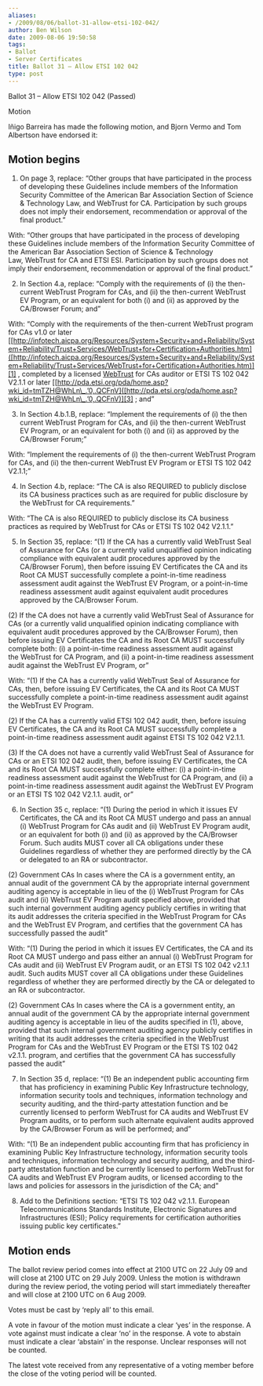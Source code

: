 ```yaml
---
aliases:
- /2009/08/06/ballot-31-allow-etsi-102-042/
author: Ben Wilson
date: 2009-08-06 19:50:58
tags:
- Ballot
- Server Certificates
title: Ballot 31 – Allow ETSI 102 042
type: post
---
```


Ballot 31 – Allow ETSI 102 042 (Passed)

Motion

Iñigo Barreira has made the following motion, and Bjorn Vermo and Tom Albertson have endorsed it:

## Motion begins

1. On page 3, replace:
   “Other groups that have participated in the process of developing these Guidelines include members of the Information Security Committee of the American Bar Association Section of Science & Technology Law, and WebTrust for CA. Participation by such groups does not imply their endorsement, recommendation or approval of the final product.”

With:
“Other groups that have participated in the process of developing these Guidelines include members of the Information Security Committee of the American Bar Association Section of Science & Technology Law, WebTrust for CA and ETSI ESI. Participation by such groups does not imply their endorsement, recommendation or approval of the final product.”

2. In Section 4.a, replace:
   “Comply with the requirements of (i) the then-current WebTrust Program for CAs, and (ii) the then-current WebTrust EV Program, or an equivalent for both (i) and (ii) as approved by the CA/Browser Forum; and”

With:
“Comply with the requirements of the then-current WebTrust program for CAs v1.0 or later [[http://infotech.aicpa.org/Resources/System+Security+and+Reliability/System+Reliability/Trust+Services/WebTrust+for+Certification+Authorities.htm]([http://infotech.aicpa.org/Resources/System+Security+and+Reliability/System+Reliability/Trust+Services/WebTrust+for+Certification+Authorities.htm)][1] , completed by a licensed [WebTrust][2] for CAs auditor or ETSI TS 102 042 V2.1.1 or later [[http://pda.etsi.org/pda/home.asp?wki_id=tmTZH@WhLn\_.’0,.QCFnV]([http://pda.etsi.org/pda/home.asp?wki_id=tmTZH@WhLn\_.’0,.QCFnV)][3] ; and”

3. In Section 4.b.1.B, replace:
   “Implement the requirements of (i) the then current WebTrust Program for CAs, and (ii) the then-current WebTrust EV Program, or an equivalent for both (i) and (ii) as approved by the CA/Browser Forum;”

With:
“Implement the requirements of (i) the then-current WebTrust Program for CAs, and (ii) the then-current WebTrust EV Program or ETSI TS 102 042 V2.1.1;”

4. In Section 4.b, replace:
   “The CA is also REQUIRED to publicly disclose its CA business practices such as are required for public disclosure by the WebTrust for CA requirements.”

With:
“The CA is also REQUIRED to publicly disclose its CA business practices as required by WebTrust for CAs or ETSI TS 102 042 V2.1.1.”

5. In Section 35, replace:
   “(1) If the CA has a currently valid WebTrust Seal of Assurance for CAs (or a currently valid unqualified opinion indicating compliance with equivalent audit procedures approved by the CA/Browser Forum), then before issuing EV Certificates the CA and its Root CA MUST successfully complete a point-in-time readiness assessment audit against the WebTrust EV Program, or a point-in-time readiness assessment audit against equivalent audit procedures approved by the CA/Browser Forum.

(2) If the CA does not have a currently valid WebTrust Seal of Assurance for CAs (or a currently valid unqualified opinion indicating compliance with equivalent audit procedures approved by the CA/Browser Forum), then before issuing EV Certificates the CA and its Root CA MUST successfully complete both: (i) a point-in-time readiness assessment audit against the WebTrust for CA Program, and (ii) a point-in-time readiness assessment audit against the WebTrust EV Program, or”

With:
“(1) If the CA has a currently valid WebTrust Seal of Assurance for CAs, then, before issuing EV Certificates, the CA and its Root CA MUST successfully complete a point-in-time readiness assessment audit against the WebTrust EV Program.

(2) If the CA has a currently valid ETSI 102 042 audit, then, before issuing EV Certificates, the CA and its Root CA MUST successfully complete a point-in-time readiness assessment audit against ETSI TS 102 042 V2.1.1.

(3) If the CA does not have a currently valid WebTrust Seal of Assurance for CAs or an ETSI 102 042 audit, then, before issuing EV Certificates, the CA and its Root CA MUST successfully complete either: (i) a point-in-time readiness assessment audit against the WebTrust for CA Program, and (ii) a point-in-time readiness assessment audit against the WebTrust EV Program or an ETSI TS 102 042 V2.1.1. audit, or”

6. In Section 35 c, replace:
   “(1) During the period in which it issues EV Certificates, the CA and its Root CA MUST undergo and pass an annual (i) WebTrust Program for CAs audit and (ii) WebTrust EV Program audit, or an equivalent for both (i) and (ii) as approved by the CA/Browser Forum. Such audits MUST cover all CA obligations under these Guidelines regardless of whether they are performed directly by the CA or delegated to an RA or subcontractor.

(2) Government CAs In cases where the CA is a government entity, an annual audit of the government CA by the appropriate internal government auditing agency is acceptable in lieu of the (i) WebTrust Program for CAs audit and (ii) WebTrust EV Program audit specified above, provided that such internal government auditing agency publicly certifies in writing that its audit addresses the criteria specified in the WebTrust Program for CAs and the WebTrust EV Program, and certifies that the government CA has successfully passed the audit”

With:
“(1) During the period in which it issues EV Certificates, the CA and its Root CA MUST undergo and pass either an annual (i) WebTrust Program for CAs audit and (ii) WebTrust EV Program audit, or an ETSI TS 102 042 v2.1.1 audit. Such audits MUST cover all CA obligations under these Guidelines regardless of whether they are performed directly by the CA or delegated to an RA or subcontractor.

(2) Government CAs In cases where the CA is a government entity, an annual audit of the government CA by the appropriate internal government auditing agency is acceptable in lieu of the audits specified in (1), above, provided that such internal government auditing agency publicly certifies in writing that its audit addresses the criteria specified in the WebTrust Program for CAs and the WebTrust EV Program or the ETSI TS 102 042 v2.1.1. program, and certifies that the government CA has successfully passed the audit”

7. In Section 35 d, replace:
   “(1) Be an independent public accounting firm that has proficiency in examining Public Key Infrastructure technology, information security tools and techniques, information technology and security auditing, and the third-party attestation function and be currently licensed to perform WebTrust for CA audits and WebTrust EV Program audits, or to perform such alternate equivalent audits approved by the CA/Browser Forum as will be performed; and”

With:
“(1) Be an independent public accounting firm that has proficiency in examining Public Key Infrastructure technology, information security tools and techniques, information technology and security auditing, and the third-party attestation function and be currently licensed to perform WebTrust for CA audits and WebTrust EV Program audits, or licensed according to the laws and policies for assessors in the jurisdiction of the CA; and”

8. Add to the Definitions section:
   “ETSI TS 102 042 v2.1.1. European Telecommunications Standards Institute, Electronic Signatures and Infrastructures (ESI); Policy requirements for certification authorities issuing public key certificates.”

## Motion ends

The ballot review period comes into effect at 2100 UTC on 22 July 09 and will close at 2100 UTC on 29 July 2009. Unless the motion is withdrawn during the review period, the voting period will start immediately thereafter and will close at 2100 UTC on 6 Aug 2009.

Votes must be cast by ‘reply all’ to this email.

A vote in favour of the motion must indicate a clear ‘yes’ in the response. A vote against must indicate a clear ‘no’ in the response. A vote to abstain must indicate a clear ‘abstain’ in the response. Unclear responses will not be counted.

The latest vote received from any representative of a voting member before the close of the voting period will be counted.

[1]: http://infotech.aicpa.org/Resources/System+Security+and+Reliability/System+Reliability/Trust+Services/WebTrust+for+Certification+Authorities.htm%3E
[2]: /wiki/WebTrust
[3]: http://pda.etsi.org/pda/home.asp?wki_id=tmTZH@WhLn_.%270,.QCFnV%3E